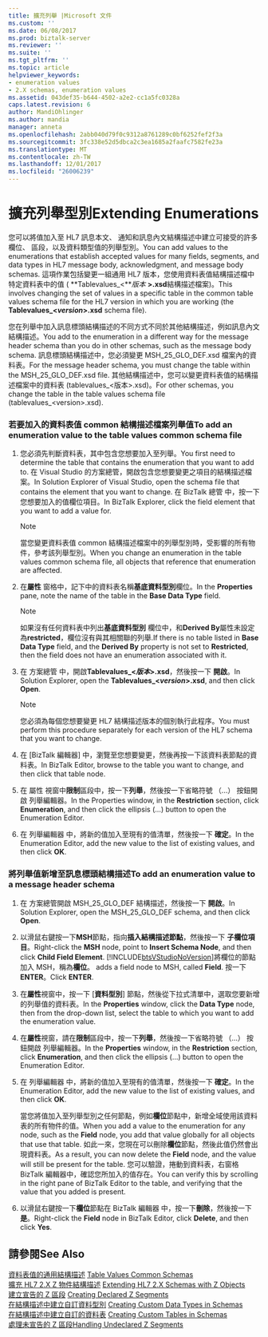 ```yaml
---
title: 擴充列舉 |Microsoft 文件
ms.custom: ''
ms.date: 06/08/2017
ms.prod: biztalk-server
ms.reviewer: ''
ms.suite: ''
ms.tgt_pltfrm: ''
ms.topic: article
helpviewer_keywords:
- enumeration values
- 2.X schemas, enumeration values
ms.assetid: 043def35-b644-4502-a2e2-cc1a5fc0328a
caps.latest.revision: 6
author: MandiOhlinger
ms.author: mandia
manager: anneta
ms.openlocfilehash: 2abb040d79f0c9312a8761289c0bf6252fef2f3a
ms.sourcegitcommit: 3fc338e52d5dbca2c3ea1685a2faafc7582fe23a
ms.translationtype: MT
ms.contentlocale: zh-TW
ms.lasthandoff: 12/01/2017
ms.locfileid: "26006239"
---
```

# <a name="extending-enumerations"></a><span data-ttu-id="ffc5d-102">擴充列舉型別</span><span class="sxs-lookup"><span data-stu-id="ffc5d-102">Extending Enumerations</span></span>
<span data-ttu-id="ffc5d-103">您可以將值加入至 HL7 訊息本文、 通知和訊息內文結構描述中建立可接受的許多欄位、 區段，以及資料類型值的列舉型別。</span><span class="sxs-lookup"><span data-stu-id="ffc5d-103">You can add values to the enumerations that establish accepted values for many fields, segments, and data types in HL7 message body, acknowledgment, and message body schemas.</span></span> <span data-ttu-id="ffc5d-104">這項作業包括變更一組通用 HL7 版本，您使用資料表值結構描述檔中特定資料表中的值 ( **Tablevalues_\<***版本* **\>.xsd**結構描述檔案)。</span><span class="sxs-lookup"><span data-stu-id="ffc5d-104">This involves changing the set of values in a specific table in the common table values schema file for the HL7 version in which you are working (the **Tablevalues_\<***version***\>.xsd** schema file).</span></span>  
  
 <span data-ttu-id="ffc5d-105">您在列舉中加入訊息標頭結構描述的不同方式不同於其他結構描述，例如訊息內文結構描述。</span><span class="sxs-lookup"><span data-stu-id="ffc5d-105">You add to the enumeration in a different way for the message header schema than you do in other schemas, such as the message body schema.</span></span> <span data-ttu-id="ffc5d-106">訊息標頭結構描述中，您必須變更 MSH_25_GLO_DEF.xsd 檔案內的資料表。</span><span class="sxs-lookup"><span data-stu-id="ffc5d-106">For the message header schema, you must change the table within the MSH_25_GLO_DEF.xsd file.</span></span> <span data-ttu-id="ffc5d-107">其他結構描述中，您可以變更資料表值的結構描述檔案中的資料表 (tablevalues_\<版本\>.xsd)。</span><span class="sxs-lookup"><span data-stu-id="ffc5d-107">For other schemas, you change the table in the table values schema file (tablevalues_\<version\>.xsd).</span></span>  
  
### <a name="to-add-an-enumeration-value-to-the-table-values-common-schema-file"></a><span data-ttu-id="ffc5d-108">若要加入的資料表值 common 結構描述檔案列舉值</span><span class="sxs-lookup"><span data-stu-id="ffc5d-108">To add an enumeration value to the table values common schema file</span></span>  
  
1.  <span data-ttu-id="ffc5d-109">您必須先判斷資料表，其中包含您想要加入至列舉。</span><span class="sxs-lookup"><span data-stu-id="ffc5d-109">You first need to determine the table that contains the enumeration that you want to add to.</span></span> <span data-ttu-id="ffc5d-110">在 Visual Studio 的方案總管，開啟包含您想要變更之項目的結構描述檔案。</span><span class="sxs-lookup"><span data-stu-id="ffc5d-110">In Solution Explorer of Visual Studio, open the schema file that contains the element that you want to change.</span></span> <span data-ttu-id="ffc5d-111">在 BizTalk 總管 中，按一下您想要加入的值欄位項目。</span><span class="sxs-lookup"><span data-stu-id="ffc5d-111">In BizTalk Explorer, click the field element that you want to add a value for.</span></span>  
  
    > [!NOTE]
    >  <span data-ttu-id="ffc5d-112">當您變更資料表值 common 結構描述檔案中的列舉型別時，受影響的所有物件，參考該列舉型別。</span><span class="sxs-lookup"><span data-stu-id="ffc5d-112">When you change an enumeration in the table values common schema file, all objects that reference that enumeration are affected.</span></span>  
  
2.  <span data-ttu-id="ffc5d-113">在**屬性** 窗格中，記下中的資料表名稱**基底資料型別**欄位。</span><span class="sxs-lookup"><span data-stu-id="ffc5d-113">In the **Properties** pane, note the name of the table in the **Base Data Type** field.</span></span>  
  
    > [!NOTE]
    >  <span data-ttu-id="ffc5d-114">如果沒有任何資料表中列出**基底資料型別** 欄位中，和**Derived By**屬性未設定為**restricted**，欄位沒有與其相關聯的列舉.</span><span class="sxs-lookup"><span data-stu-id="ffc5d-114">If there is no table listed in **Base Data Type** field, and the **Derived By** property is not set to **Restricted**, then the field does not have an enumeration associated with it.</span></span>  
  
3.  <span data-ttu-id="ffc5d-115">在 方案總管 中，開啟**Tablevalues_\<***版本***\>.xsd**，然後按一下 **開啟**。</span><span class="sxs-lookup"><span data-stu-id="ffc5d-115">In Solution Explorer, open the **Tablevalues_\<***version***\>.xsd**, and then click **Open**.</span></span>  
  
    > [!NOTE]
    >  <span data-ttu-id="ffc5d-116">您必須為每個您想要變更 HL7 結構描述版本的個別執行此程序。</span><span class="sxs-lookup"><span data-stu-id="ffc5d-116">You must perform this procedure separately for each version of the HL7 schema that you want to change.</span></span>  
  
4.  <span data-ttu-id="ffc5d-117">在 [BizTalk 編輯器] 中，瀏覽至您想要變更，然後再按一下該資料表節點的資料表。</span><span class="sxs-lookup"><span data-stu-id="ffc5d-117">In BizTalk Editor, browse to the table you want to change, and then click that table node.</span></span>  
  
5.  <span data-ttu-id="ffc5d-118">在 屬性 視窗中**限制**區段中，按一下**列舉**，然後按一下省略符號 （...） 按鈕開啟 列舉編輯器。</span><span class="sxs-lookup"><span data-stu-id="ffc5d-118">In the Properties window, in the **Restriction** section, click **Enumeration**, and then click the ellipsis (…) button to open the Enumeration Editor.</span></span>  
  
6.  <span data-ttu-id="ffc5d-119">在 列舉編輯器 中，將新的值加入至現有的值清單，然後按一下 **確定**。</span><span class="sxs-lookup"><span data-stu-id="ffc5d-119">In the Enumeration Editor, add the new value to the list of existing values, and then click **OK**.</span></span>  
  
### <a name="to-add-an-enumeration-value-to-a-message-header-schema"></a><span data-ttu-id="ffc5d-120">將列舉值新增至訊息標頭結構描述</span><span class="sxs-lookup"><span data-stu-id="ffc5d-120">To add an enumeration value to a message header schema</span></span>  
  
1.  <span data-ttu-id="ffc5d-121">在 方案總管開啟 MSH_25_GLO_DEF 結構描述，然後按一下 **開啟**。</span><span class="sxs-lookup"><span data-stu-id="ffc5d-121">In Solution Explorer, open the MSH_25_GLO_DEF schema, and then click **Open**.</span></span>  
  
2.  <span data-ttu-id="ffc5d-122">以滑鼠右鍵按一下**MSH**節點，指向**插入結構描述節點**，然後按一下 **子欄位項目**。</span><span class="sxs-lookup"><span data-stu-id="ffc5d-122">Right-click the **MSH** node, point to **Insert Schema Node**, and then click **Child Field Element**.</span></span> [!INCLUDE[btsVStudioNoVersion](../../includes/btsvstudionoversion-md.md)]<span data-ttu-id="ffc5d-123">將欄位的節點加入 MSH，稱為**欄位**。</span><span class="sxs-lookup"><span data-stu-id="ffc5d-123"> adds a field node to MSH, called **Field**.</span></span> <span data-ttu-id="ffc5d-124">按一下**ENTER**。</span><span class="sxs-lookup"><span data-stu-id="ffc5d-124">Click **ENTER**.</span></span>  
  
3.  <span data-ttu-id="ffc5d-125">在**屬性**視窗中，按一下 [**資料型別**] 節點，然後從下拉式清單中，選取您要新增的列舉值的資料表。</span><span class="sxs-lookup"><span data-stu-id="ffc5d-125">In the **Properties** window, click the **Data Type** node, then from the drop-down list, select the table to which you want to add the enumeration value.</span></span>  
  
4.  <span data-ttu-id="ffc5d-126">在**屬性**視窗，請在**限制**區段中，按一下**列舉**，然後按一下省略符號 （...） 按鈕開啟 列舉編輯器。</span><span class="sxs-lookup"><span data-stu-id="ffc5d-126">In the **Properties** window, in the **Restriction** section, click **Enumeration**, and then click the ellipsis (…) button to open the Enumeration Editor.</span></span>  
  
5.  <span data-ttu-id="ffc5d-127">在 列舉編輯器 中，將新的值加入至現有的值清單，然後按一下 **確定**。</span><span class="sxs-lookup"><span data-stu-id="ffc5d-127">In the Enumeration Editor, add the new value to the list of existing values, and then click **OK**.</span></span>  
  
     <span data-ttu-id="ffc5d-128">當您將值加入至列舉型別之任何節點，例如**欄位**節點中，新增全域使用該資料表的所有物件的值。</span><span class="sxs-lookup"><span data-stu-id="ffc5d-128">When you add a value to the enumeration for any node, such as the **Field** node, you add that value globally for all objects that use that table.</span></span> <span data-ttu-id="ffc5d-129">如此一來，您現在可以刪除**欄位**節點，然後此值仍然會出現資料表。</span><span class="sxs-lookup"><span data-stu-id="ffc5d-129">As a result, you can now delete the **Field** node, and the value will still be present for the table.</span></span> <span data-ttu-id="ffc5d-130">您可以驗證，捲動到資料表，右窗格 BizTalk 編輯器中，確認您所加入的值存在。</span><span class="sxs-lookup"><span data-stu-id="ffc5d-130">You can verify this by scrolling in the right pane of BizTalk Editor to the table, and verifying that the value that you added is present.</span></span>  
  
6.  <span data-ttu-id="ffc5d-131">以滑鼠右鍵按一下**欄位**節點在 BizTalk 編輯器 中，按一下**刪除**，然後按一下 **是**。</span><span class="sxs-lookup"><span data-stu-id="ffc5d-131">Right-click the **Field** node in BizTalk Editor, click **Delete**, and then click **Yes**.</span></span>  
  
## <a name="see-also"></a><span data-ttu-id="ffc5d-132">請參閱</span><span class="sxs-lookup"><span data-stu-id="ffc5d-132">See Also</span></span>  
 <span data-ttu-id="ffc5d-133">[資料表值的通用結構描述](../../adapters-and-accelerators/accelerator-hl7/table-values-common-schemas.md) </span><span class="sxs-lookup"><span data-stu-id="ffc5d-133">[Table Values Common Schemas](../../adapters-and-accelerators/accelerator-hl7/table-values-common-schemas.md) </span></span>  
 <span data-ttu-id="ffc5d-134">[擴充 HL7 2.X Z 物件結構描述](../../adapters-and-accelerators/accelerator-hl7/extending-hl7-2-x-schemas-with-z-objects.md) </span><span class="sxs-lookup"><span data-stu-id="ffc5d-134">[Extending HL7 2.X Schemas with Z Objects](../../adapters-and-accelerators/accelerator-hl7/extending-hl7-2-x-schemas-with-z-objects.md) </span></span>  
 <span data-ttu-id="ffc5d-135">[建立宣告的 Z 區段](../../adapters-and-accelerators/accelerator-hl7/creating-declared-z-segments.md) </span><span class="sxs-lookup"><span data-stu-id="ffc5d-135">[Creating Declared Z Segments](../../adapters-and-accelerators/accelerator-hl7/creating-declared-z-segments.md) </span></span>  
 <span data-ttu-id="ffc5d-136">[在結構描述中建立自訂資料型別](../../adapters-and-accelerators/accelerator-hl7/creating-custom-data-types-in-schemas.md) </span><span class="sxs-lookup"><span data-stu-id="ffc5d-136">[Creating Custom Data Types in Schemas](../../adapters-and-accelerators/accelerator-hl7/creating-custom-data-types-in-schemas.md) </span></span>  
 <span data-ttu-id="ffc5d-137">[在結構描述中建立自訂的資料表](../../adapters-and-accelerators/accelerator-hl7/creating-custom-tables-in-schemas.md) </span><span class="sxs-lookup"><span data-stu-id="ffc5d-137">[Creating Custom Tables in Schemas](../../adapters-and-accelerators/accelerator-hl7/creating-custom-tables-in-schemas.md) </span></span>  
 [<span data-ttu-id="ffc5d-138">處理未宣告的 Z 區段</span><span class="sxs-lookup"><span data-stu-id="ffc5d-138">Handling Undeclared Z Segments</span></span>](../../adapters-and-accelerators/accelerator-hl7/handling-undeclared-z-segments.md)